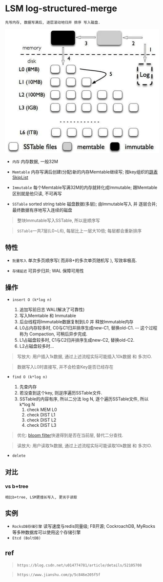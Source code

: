 # LSM log-structured-merge

    先写内存, 数据写满后, 逐层滚动地归并 排序 写入磁盘.

![img](res/ds-lsm.png)

- `内存` 内存数据, 一般32M

- `Memtable` 内存写满后创建(分配)新的内存Memtable继续写; 按key组织的[跳表SkipList](ds-skiplist.md)

- `Immutable` 每个Memtable写满32M的内存就转化成Immutable; 跟Memtable区别就是他只读, 不可再写

- `SSTable` sorted string table 磁盘数据(多层); 由Immutable写入 并 逐层合并; 最终数据有序地写入连续的磁盘

> 整块Immutable写入SSTable, 所以是顺序写

> `SSTable`一共7层(L0~L6), 每层比上一层大10倍; 每层都会重新排序

## 特性

- `批量写入` 单次多页顺序写( 而非B+的多次单页随机写 ), 写效率极高.

- `存储延迟` 可异步归并; WAL 保障可用性

## 操作

- `insert O (k*log n)`

  1. 追加写前日志 WAL(解决了可靠性)
  2. 写入Memtable 和 Immutable
  3. 后台线程将Immutable数据复制到L0 并 释放Immutable内存
  4. L0占内存较多时, C0与C1归并排序生成new-C1, 替换old-C1. -- 这个过程称为 Compaction, 可稍后异步完成.
  5. L1占磁盘较多时, C1与C2归并排序生成new-C2, 替换old-C2.
  6. L2占磁盘较多时...

> 写放大: 用户插入1k数据, 通过上述流程实际可能插入10k数据 和 多次IO.

> 数据写入L0时直接写, 并不会检查Key是否已经存在

- `find O (k*log n)`
  
  1. 先查内存
  2. 若没查到这个key, 则逆序遍历SSTable文件.
  3. SSTable的内容有序, 所以二分法 log N, 逐个遍历SSTable文件, 所以 k*log N
     1. check MEM L0
     2. check DIST L1
     3. check DIST L2
     4. check DIST L3

> 优化: [bloom filter](algo-bloomfilter.md)快速得到是否在当前层, 替代二分查找.

> 读放大: 用户读取1k数据, 通过上述流程实际可能读取10k数据 和 多次IO.

- `delete`

## 对比

### vs b+tree

    相比b+tree, LSM更擅长写入, 更劣于读取

## 实例

- `RocksDB存储引擎` 读写速度与redis同量级; FB开源; CockroachDB, MyRocks等多种数据库可以使用这个存储引擎
- `Etcd (BoltDB)`

## ref

> `https://blog.csdn.net/u014774781/article/details/52105708`

> `https://www.jianshu.com/p/5c846e205f5f`
